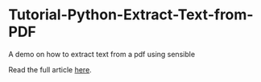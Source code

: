 # Tutorial-Python-Extract-Text-from-PDF
A demo on how to extract text from a pdf using sensible

Read the full article [here](https://www.sensible.so/learn/).
